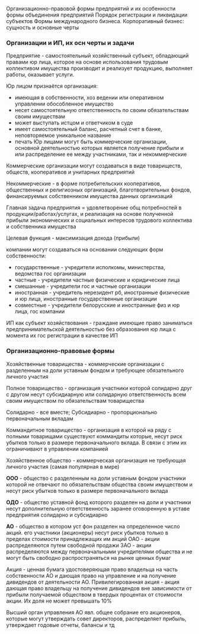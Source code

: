 
Организационно-правовой формы предприятий и их особенности
формы объединения предприятий
Порядок регистрации и ликвидации субъектов
Формы международного бизнеса. Корпоративный бизнес: сущность и основные черты


### Организации и ИП, их осн черты и задачи

Предприятие - самостоятельный хозяйственный субъект, обладающий правами юр лица, которое на основе использования трудовым коллективом имущества производит и реализует продукцию, выполняет работы, оказывает услуги.

Юр лицом признаётся организация:
- имеющая в собственности, хоз ведении или оперативном управлении обособленное имущество
- несет самостоятельную ответственность по своим обязательствам своим имуществам 
- может выступать истцом и ответчиком в суде
- имеет самостоятельный баланс, расчетный счет в банке, неповторяемое уникальное название
- печать
Юр лицами могут быть коммерческие организации, основной деятельностью которых является получение прибыли и или распределение ее между участниками, так и некоммерческие

Коммерческие организации могут создаваться в виде товариществ, обществ, кооперативов и унитарных предприятий

Некоммерческие - в форме потребительских кооперативов, общественных и религиозных организаций, благотворительных фондов, финансируемых собственником имущества данных организаций 

Главная задача предприятия = удовлетворение общ потребностей в продукции/работах/услугах, и реализация на основе полученной прибыли экономических и социальных интересов трудового коллектива и собственника имущества

Целевая функция - максимизация дохода (прибыли)

компании могут создаваться на основании следующих форм собственности:
- государственные - учредители исполкомы, министерства, ведомства гос организации
- частные - учредители частные физические и юридические лица
- смешанные - учредители гос и частные организации
- иностранная - учредитель нерезидент рб, иностранные физические и юр лица, иностранные государственные организации
- совместные - учредители белорусские и иностранные физ и юр лица, гос компании


ИП как субъект хозяйствования - граждане имеющие право заниматься предпринимательской деятельностью без образования юр лица с момента их гос регистрации в качестве ИП

### **Организационно-правовые формы**

Хозяйственные товарищества - коммерческие организации с разделенным на доли уставным фондом и требующее обязательного личного участия

Полное товарищество - организация участники которой солидарно друг с другом несут субсидиарную или солидарную ответственность всем своим имуществом по обязательствам товарищества

Солидарно - все вместе; Субсидиарно - пропорционально первоначальным вкладам

Коммандитное товарищество - организация в которой на ряду с полными товарищами существуют коммандиты которые, несут риск убытков только в размере первоначального вклада. В связи с этим их ограничивают в управлении компанией

Хозяйственное общество - коммерческая организация не требующая личного участия (самая популярная в мире)

**ООО** - общество с разделенным на доли уcтавным фондом участники которой не отвечают по обязательствам общества своим имуществом и несут риск убытков только в размере первоначального вклада 

**ОДО** - общество уставной фонд которого разделен на доли и участники несут дополнительную ответственность заранее оговоренную в уставе предприятия солидарно и субсидиарно

**АО** - общество в котором уст фон разделен на определенное число акций. его участники (акционеры) несут риск убытков только в пределах стоимости принадлежащих им акций 
	ОАО - акции распределяются путем свободной продажи
	ЗАО - акции распределяются между первоначальными учредителями общества и не могут быть свободно распространяться на рынке ценных бумаг

Акция - ценная бумага удостоверяющая право владельца на часть собственности АО и дающая право на управление и на получение дивидендов от деятельности АО.
Привилегированная акция - акция дающая право владельцу на получение дивидендов вне зависимости от прибыли получаемой обществом в твердых процентах от стоимости акции. Их доля не может превышать 10%

Высший орган управления АО явл. общее собрание его акционеров, которые могут утверждать совет директоров, распределяет прибыль, утверждает годовые отчеты, балансы и тд